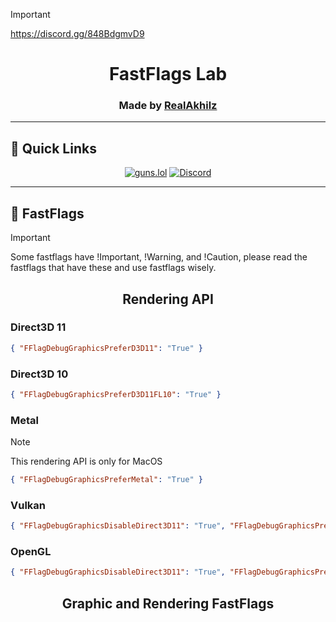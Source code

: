 > [!important]
> https://discord.gg/848BdgmvD9

<h1 align="center">FastFlags Lab</h1>

<h3 align="center"> Made by <a href="https://guns.lol/realakhil">RealAkhilz</a> </h3>

- - -

<h2>🚀 Quick Links </h2>

<div align="center">

[![guns.lol](https://img.shields.io/badge/guns.lol-RealAkhilz-darkblue?style=flat&logo=link&logoColor=white)](https://guns.lol/realakhil)
[![Discord](https://img.shields.io/discord/1380077621974667264?label=Discord&color=5865F2&logo=discord&logoColor=white)](https://discord.gg/848BdgmvD9)

</div>

- - -

<h2>🏴 FastFlags </h2>

> [!Important]
> Some fastflags have !Important, !Warning, and !Caution, please read the fastflags that have these and use fastflags wisely.

<h2 align="center"> Rendering API </h2>

<h3>Direct3D 11</h3>

```json
{ "FFlagDebugGraphicsPreferD3D11": "True" }
```

<h3>Direct3D 10</h3>

```json
{ "FFlagDebugGraphicsPreferD3D11FL10": "True" }
```

<h3>Metal</h3>

> [!note]
> This rendering API is only for MacOS

```json
{ "FFlagDebugGraphicsPreferMetal": "True" }
```

<h3>Vulkan</h3>

```json
{ "FFlagDebugGraphicsDisableDirect3D11": "True", "FFlagDebugGraphicsPreferVulkan": "True" }
```

<h3>OpenGL</h3>

```json
{ "FFlagDebugGraphicsDisableDirect3D11": "True", "FFlagDebugGraphicsPreferOpenGL": "True" }
```

<h2 align="center">Graphic and Rendering FastFlags</h2>

